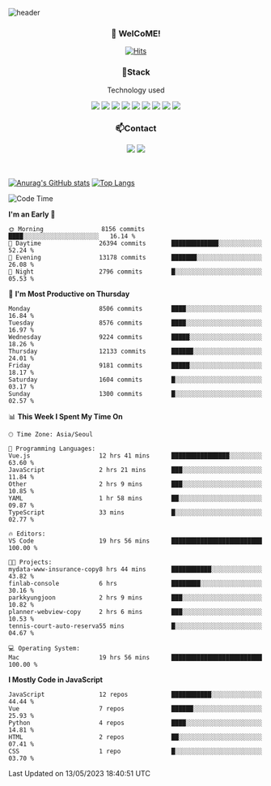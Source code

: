![header](https://capsule-render.vercel.app/api?type=waving&color=gradient&height=200&text=Kyungjoon&fontAlign=70&fontAlignY=40&animation=twinkling)

<h3 align="center">👋 WelCoME!</h3>

<div align=center>
  
[![Hits](https://hits.seeyoufarm.com/api/count/incr/badge.svg?url=https%3A%2F%2Fgithub.com%2Fuvula6921&count_bg=%2322BAC9&title_bg=%23827F7F&icon=iconify.svg&icon_color=%2325A27F&title=visits&edge_flat=false)](https://hits.seeyoufarm.com)
  
</div>
<h3 align="center">📌Stack</h3>
<p align="center">Technology used</p>
<div align="center"><img src="https://img.shields.io/badge/HTML5-E34F26?style=flat-square&logo=HTML5&logoColor=white"></img> <img src="https://img.shields.io/badge/CSS3-0A84FF?style=flat-square&logo=CSS3&logoColor=white"></img> <img src="https://img.shields.io/badge/JavaScript-FFCD11?style=flat-square&logo=JavaScript&logoColor=white"></img> <img src="https://img.shields.io/badge/React-00BCF6?style=flat-square&logo=React&logoColor=white"></img> <img src="https://img.shields.io/badge/jQuery-3655FF?style=flat-square&logo=jQuery&logoColor=white"></img> <img src="https://img.shields.io/badge/Ruby-E0115F?style=flat-square&logo=Ruby&logoColor=white"></img> <img src="https://img.shields.io/badge/Python-4B8BBE?style=flat-square&logo=Python&logoColor=white"></img> <img src="https://img.shields.io/badge/Vue-4FC08D?style=flat-square&logo=Vue.js&logoColor=white"></img> <img src="https://img.shields.io/badge/Nuxt-00DC82?style=flat-square&logo=Nuxt.js&logoColor=white"></img></div>

<h3 align="center">📫Contact</h3>
<div align="center"><a href="https://velog.io/@uvula6921/"><img src="https://img.shields.io/badge/Blog-20c997?style=flat-square&logo=V&logoColor=white"/></a> <a href="pkj6921@gmail.com"><img src="https://img.shields.io/badge/Gmail-EA4335?style=flat-square&logo=Gmail&logoColor=white"/></a></div>
<br>
<br>

[![Anurag's GitHub stats](https://github-readme-stats.vercel.app/api?username=uvula6921&hide=stars,issues&show_icons=true&count_private=true&theme=tokyonight)](https://github.com/anuraghazra/github-readme-stats)
[![Top Langs](https://github-readme-stats.vercel.app/api/top-langs/?username=uvula6921&hide=css,jupyter%20notebook,html&exclude_repo=uvula6921,uvula6921.github.io&layout=compact&langs_count=8)](https://github.com/anuraghazra/github-readme-stats)

<!--START_SECTION:waka-->
![Code Time](http://img.shields.io/badge/Code%20Time-1%2C579%20hrs%203%20mins-blue)

**I'm an Early 🐤** 

```text
🌞 Morning                8156 commits        ████░░░░░░░░░░░░░░░░░░░░░   16.14 % 
🌆 Daytime                26394 commits       █████████████░░░░░░░░░░░░   52.24 % 
🌃 Evening                13178 commits       ███████░░░░░░░░░░░░░░░░░░   26.08 % 
🌙 Night                  2796 commits        █░░░░░░░░░░░░░░░░░░░░░░░░   05.53 % 
```
📅 **I'm Most Productive on Thursday** 

```text
Monday                   8506 commits        ████░░░░░░░░░░░░░░░░░░░░░   16.84 % 
Tuesday                  8576 commits        ████░░░░░░░░░░░░░░░░░░░░░   16.97 % 
Wednesday                9224 commits        █████░░░░░░░░░░░░░░░░░░░░   18.26 % 
Thursday                 12133 commits       ██████░░░░░░░░░░░░░░░░░░░   24.01 % 
Friday                   9181 commits        █████░░░░░░░░░░░░░░░░░░░░   18.17 % 
Saturday                 1604 commits        █░░░░░░░░░░░░░░░░░░░░░░░░   03.17 % 
Sunday                   1300 commits        █░░░░░░░░░░░░░░░░░░░░░░░░   02.57 % 
```


📊 **This Week I Spent My Time On** 

```text
🕑︎ Time Zone: Asia/Seoul

💬 Programming Languages: 
Vue.js                   12 hrs 41 mins      ████████████████░░░░░░░░░   63.60 % 
JavaScript               2 hrs 21 mins       ███░░░░░░░░░░░░░░░░░░░░░░   11.84 % 
Other                    2 hrs 9 mins        ███░░░░░░░░░░░░░░░░░░░░░░   10.85 % 
YAML                     1 hr 58 mins        ██░░░░░░░░░░░░░░░░░░░░░░░   09.87 % 
TypeScript               33 mins             █░░░░░░░░░░░░░░░░░░░░░░░░   02.77 % 

🔥 Editors: 
VS Code                  19 hrs 56 mins      █████████████████████████   100.00 % 

🐱‍💻 Projects: 
mydata-www-insurance-copy8 hrs 44 mins       ███████████░░░░░░░░░░░░░░   43.82 % 
finlab-console           6 hrs               ████████░░░░░░░░░░░░░░░░░   30.16 % 
parkkyungjoon            2 hrs 9 mins        ███░░░░░░░░░░░░░░░░░░░░░░   10.82 % 
planner-webview-copy     2 hrs 6 mins        ███░░░░░░░░░░░░░░░░░░░░░░   10.53 % 
tennis-court-auto-reserva55 mins             █░░░░░░░░░░░░░░░░░░░░░░░░   04.67 % 

💻 Operating System: 
Mac                      19 hrs 56 mins      █████████████████████████   100.00 % 
```

**I Mostly Code in JavaScript** 

```text
JavaScript               12 repos            ███████████░░░░░░░░░░░░░░   44.44 % 
Vue                      7 repos             ██████░░░░░░░░░░░░░░░░░░░   25.93 % 
Python                   4 repos             ████░░░░░░░░░░░░░░░░░░░░░   14.81 % 
HTML                     2 repos             ██░░░░░░░░░░░░░░░░░░░░░░░   07.41 % 
CSS                      1 repo              █░░░░░░░░░░░░░░░░░░░░░░░░   03.70 % 
```




 Last Updated on 13/05/2023 18:40:51 UTC
<!--END_SECTION:waka-->
